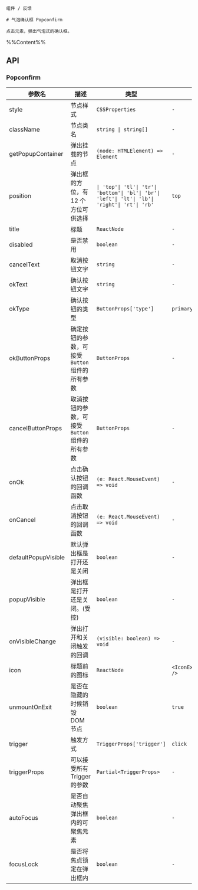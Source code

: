 `````
组件 / 反馈

# 气泡确认框 Popconfirm

点击元素，弹出气泡式的确认框。
`````

%%Content%%

## API

### Popconfirm

|参数名|描述|类型|默认值|版本|
|---|---|---|---|---|
|style|节点样式|`CSSProperties`|`-`|-|
|className|节点类名|`string \| string[]`|`-`|-|
|getPopupContainer|弹出挂载的节点|`(node: HTMLElement) => Element`|`-`|-|
|position|弹出框的方位，有 12 个方位可供选择|`\| 'top'\| 'tl'\| 'tr'\| 'bottom'\| 'bl'\| 'br'\| 'left'\| 'lt'\| 'lb'\| 'right'\| 'rt'\| 'rb'`|`top`|-|
|title|标题|`ReactNode`|`-`|-|
|disabled|是否禁用|`boolean`|`-`|2.11.0|
|cancelText|取消按钮文字|`string`|`-`|-|
|okText|确认按钮文字|`string`|`-`|-|
|okType|确认按钮的类型|`ButtonProps['type']`|`primary`|-|
|okButtonProps|确定按钮的参数，可接受 `Button` 组件的所有参数|`ButtonProps`|`-`|-|
|cancelButtonProps|取消按钮的参数，可接受 `Button` 组件的所有参数|`ButtonProps`|`-`|-|
|onOk|点击确认按钮的回调函数|`(e: React.MouseEvent) => void`|`-`|-|
|onCancel|点击取消按钮的回调函数|`(e: React.MouseEvent) => void`|`-`|-|
|defaultPopupVisible|默认弹出框是打开还是关闭|`boolean`|`-`|-|
|popupVisible|弹出框是打开还是关闭。(受控)|`boolean`|`-`|-|
|onVisibleChange|弹出打开和关闭触发的回调|`(visible: boolean) => void`|`-`|-|
|icon|标题前的图标|`ReactNode`|`<IconExclamationCircleFill />`|-|
|unmountOnExit|是否在隐藏的时候销毁 DOM 节点|`boolean`|`true`|-|
|trigger|触发方式|`TriggerProps['trigger']`|`click`|-|
|triggerProps|可以接受所有 Trigger 的参数|`Partial<TriggerProps>`|`-`|-|
|autoFocus|是否自动聚焦弹出框内的可聚焦元素|`boolean`|`-`|-|
|focusLock|是否将焦点锁定在弹出框内|`boolean`|`-`|-|

